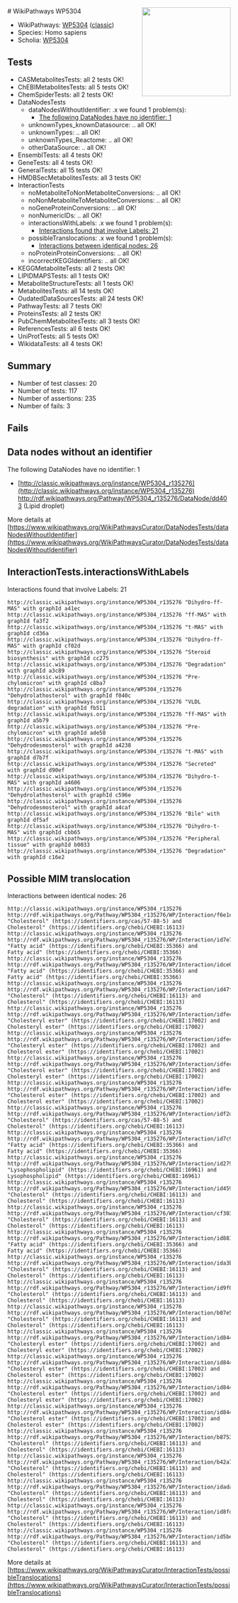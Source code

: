 <img style="float: right; width: 200px" src="https://upload.wikimedia.org/wikipedia/commons/thumb/8/83/Wplogo_with_text_500.png/640px-Wplogo_with_text_500.png" />
# WikiPathways WP5304

* WikiPathways: [WP5304](https://wikipathways.org/pathways/WP5304) ([classic](https://classic.wikipathways.org/instance/WP5304))
* Species: Homo sapiens
* Scholia: [WP5304](https://scholia.toolforge.org/wikipathways/WP5304)
## Tests
* CASMetabolitesTests: all 2 tests OK!
* ChEBIMetabolitesTests: all 5 tests OK!
* ChemSpiderTests: all 2 tests OK!
* DataNodesTests
    * dataNodesWithoutIdentifier: .x we found 1 problem(s):
        * [The following DataNodes have no identifier: 1](#d2d32fa0)
    * unknownTypes_knownDatasource: .. all OK!
    * unknownTypes: .. all OK!
    * unknownTypes_Reactome: .. all OK!
    * otherDataSource: .. all OK!
* EnsemblTests: all 4 tests OK!
* GeneTests: all 4 tests OK!
* GeneralTests: all 15 tests OK!
* HMDBSecMetabolitesTests: all 3 tests OK!
* InteractionTests
    * noMetaboliteToNonMetaboliteConversions: .. all OK!
    * noNonMetaboliteToMetaboliteConversions: .. all OK!
    * noGeneProteinConversions: .. all OK!
    * nonNumericIDs: .. all OK!
    * interactionsWithLabels: .x we found 1 problem(s):
        * [Interactions found that involve Labels: 21](#fe97a8d8)
    * possibleTranslocations: .x we found 1 problem(s):
        * [Interactions between identical nodes: 26](#661ebf0f)
    * noProteinProteinConversions: .. all OK!
    * incorrectKEGGIdentifiers: .. all OK!
* KEGGMetaboliteTests: all 2 tests OK!
* LIPIDMAPSTests: all 1 tests OK!
* MetaboliteStructureTests: all 1 tests OK!
* MetabolitesTests: all 14 tests OK!
* OudatedDataSourcesTests: all 24 tests OK!
* PathwayTests: all 7 tests OK!
* ProteinsTests: all 2 tests OK!
* PubChemMetabolitesTests: all 3 tests OK!
* ReferencesTests: all 6 tests OK!
* UniProtTests: all 5 tests OK!
* WikidataTests: all 4 tests OK!


## Summary

* Number of test classes: 20
* Number of tests: 117
* Number of assertions: 235
* Number of fails: 3

## Fails

<a name="d2d32fa0" />

## Data nodes without an identifier

The following DataNodes have no identifier: 1

* [http://classic.wikipathways.org/instance/WP5304_r135276](http://classic.wikipathways.org/instance/WP5304_r135276) http://rdf.wikipathways.org/Pathway/WP5304_r135276/DataNode/dd403 (Lipid droplet)


More details at [https://www.wikipathways.org/WikiPathwaysCurator/DataNodesTests/dataNodesWithoutIdentifier](https://www.wikipathways.org/WikiPathwaysCurator/DataNodesTests/dataNodesWithoutIdentifier)

<a name="fe97a8d8" />

## InteractionTests.interactionsWithLabels

Interactions found that involve Labels: 21
```
http://classic.wikipathways.org/instance/WP5304_r135276 "Dihydro-ff-MAS" with graphId a41ec
http://classic.wikipathways.org/instance/WP5304_r135276 "ff-MAS" with graphId fa3f2
http://classic.wikipathways.org/instance/WP5304_r135276 "t-MAS" with graphId cd36a
http://classic.wikipathways.org/instance/WP5304_r135276 "Dihydro-ff-MAS" with graphId cf02d
http://classic.wikipathways.org/instance/WP5304_r135276 "Steroid biosynthesis" with graphId cc275
http://classic.wikipathways.org/instance/WP5304_r135276 "Degradation" with graphId a3c89
http://classic.wikipathways.org/instance/WP5304_r135276 "Pre-chylomicron" with graphId c8ba7
http://classic.wikipathways.org/instance/WP5304_r135276 "Dehydrolathosterol" with graphId f040c
http://classic.wikipathways.org/instance/WP5304_r135276 "VLDL degradation" with graphId fb511
http://classic.wikipathways.org/instance/WP5304_r135276 "ff-MAS" with graphId a5b79
http://classic.wikipathways.org/instance/WP5304_r135276 "Pre-chylomicron" with graphId ade58
http://classic.wikipathways.org/instance/WP5304_r135276 "Dehydrodesmosterol" with graphId a4238
http://classic.wikipathways.org/instance/WP5304_r135276 "t-MAS" with graphId d7b7f
http://classic.wikipathways.org/instance/WP5304_r135276 "Secreted" with graphId d90ef
http://classic.wikipathways.org/instance/WP5304_r135276 "Dihydro-t-MAS" with graphId a4606
http://classic.wikipathways.org/instance/WP5304_r135276 "Dehydrolathosterol" with graphId c596e
http://classic.wikipathways.org/instance/WP5304_r135276 "Dehydrodesmosterol" with graphId a4caf
http://classic.wikipathways.org/instance/WP5304_r135276 "Bile" with graphId df5af
http://classic.wikipathways.org/instance/WP5304_r135276 "Dihydro-t-MAS" with graphId cbb65
http://classic.wikipathways.org/instance/WP5304_r135276 "Peripheral tissue" with graphId b0033
http://classic.wikipathways.org/instance/WP5304_r135276 "Degradation" with graphId c16e2
```

<a name="661ebf0f" />

## Possible MIM translocation

Interactions between identical nodes: 26
```
http://classic.wikipathways.org/instance/WP5304_r135276 http://rdf.wikipathways.org/Pathway/WP5304_r135276/WP/Interaction/f6e1e "Cholesterol" (https://identifiers.org/cas/57-88-5) and 
Cholesterol" (https://identifiers.org/chebi/CHEBI:16113)
http://classic.wikipathways.org/instance/WP5304_r135276 http://rdf.wikipathways.org/Pathway/WP5304_r135276/WP/Interaction/id7e771287 "Fatty acid" (https://identifiers.org/chebi/CHEBI:35366) and 
Fatty acid" (https://identifiers.org/chebi/CHEBI:35366)
http://classic.wikipathways.org/instance/WP5304_r135276 http://rdf.wikipathways.org/Pathway/WP5304_r135276/WP/Interaction/idce0527a6 "Fatty acid" (https://identifiers.org/chebi/CHEBI:35366) and 
Fatty acid" (https://identifiers.org/chebi/CHEBI:35366)
http://classic.wikipathways.org/instance/WP5304_r135276 http://rdf.wikipathways.org/Pathway/WP5304_r135276/WP/Interaction/id47f4791d "Cholesterol" (https://identifiers.org/chebi/CHEBI:16113) and 
Cholesterol" (https://identifiers.org/chebi/CHEBI:16113)
http://classic.wikipathways.org/instance/WP5304_r135276 http://rdf.wikipathways.org/Pathway/WP5304_r135276/WP/Interaction/idfec7a06b "Cholesteryl ester" (https://identifiers.org/chebi/CHEBI:17002) and 
Cholesteryl ester" (https://identifiers.org/chebi/CHEBI:17002)
http://classic.wikipathways.org/instance/WP5304_r135276 http://rdf.wikipathways.org/Pathway/WP5304_r135276/WP/Interaction/idfec7a06b "Cholesteryl ester" (https://identifiers.org/chebi/CHEBI:17002) and 
Cholesterol ester" (https://identifiers.org/chebi/CHEBI:17002)
http://classic.wikipathways.org/instance/WP5304_r135276 http://rdf.wikipathways.org/Pathway/WP5304_r135276/WP/Interaction/idfec7a06b "Cholesterol ester" (https://identifiers.org/chebi/CHEBI:17002) and 
Cholesteryl ester" (https://identifiers.org/chebi/CHEBI:17002)
http://classic.wikipathways.org/instance/WP5304_r135276 http://rdf.wikipathways.org/Pathway/WP5304_r135276/WP/Interaction/idfec7a06b "Cholesterol ester" (https://identifiers.org/chebi/CHEBI:17002) and 
Cholesterol ester" (https://identifiers.org/chebi/CHEBI:17002)
http://classic.wikipathways.org/instance/WP5304_r135276 http://rdf.wikipathways.org/Pathway/WP5304_r135276/WP/Interaction/idf2dcfcf5 "Cholesterol" (https://identifiers.org/cas/57-88-5) and 
Cholesterol" (https://identifiers.org/chebi/CHEBI:16113)
http://classic.wikipathways.org/instance/WP5304_r135276 http://rdf.wikipathways.org/Pathway/WP5304_r135276/WP/Interaction/id7c9d26e1 "Fatty acid" (https://identifiers.org/chebi/CHEBI:35366) and 
Fatty acid" (https://identifiers.org/chebi/CHEBI:35366)
http://classic.wikipathways.org/instance/WP5304_r135276 http://rdf.wikipathways.org/Pathway/WP5304_r135276/WP/Interaction/id2799a7a2 "Lysophospholipid" (https://identifiers.org/chebi/CHEBI:16961) and 
Lysophospholipid" (https://identifiers.org/chebi/CHEBI:16961)
http://classic.wikipathways.org/instance/WP5304_r135276 http://rdf.wikipathways.org/Pathway/WP5304_r135276/WP/Interaction/id459b6ba9 "Cholesterol" (https://identifiers.org/chebi/CHEBI:16113) and 
Cholesterol" (https://identifiers.org/chebi/CHEBI:16113)
http://classic.wikipathways.org/instance/WP5304_r135276 http://rdf.wikipathways.org/Pathway/WP5304_r135276/WP/Interaction/cf303 "Cholesterol" (https://identifiers.org/chebi/CHEBI:16113) and 
Cholesterol" (https://identifiers.org/chebi/CHEBI:16113)
http://classic.wikipathways.org/instance/WP5304_r135276 http://rdf.wikipathways.org/Pathway/WP5304_r135276/WP/Interaction/id881db5bd "Fatty acid" (https://identifiers.org/chebi/CHEBI:35366) and 
Fatty acid" (https://identifiers.org/chebi/CHEBI:35366)
http://classic.wikipathways.org/instance/WP5304_r135276 http://rdf.wikipathways.org/Pathway/WP5304_r135276/WP/Interaction/ida3b2a4d6 "Cholesterol" (https://identifiers.org/chebi/CHEBI:16113) and 
Cholesterol" (https://identifiers.org/chebi/CHEBI:16113)
http://classic.wikipathways.org/instance/WP5304_r135276 http://rdf.wikipathways.org/Pathway/WP5304_r135276/WP/Interaction/id9f02ae1 "Cholesterol" (https://identifiers.org/chebi/CHEBI:16113) and 
Cholesterol" (https://identifiers.org/chebi/CHEBI:16113)
http://classic.wikipathways.org/instance/WP5304_r135276 http://rdf.wikipathways.org/Pathway/WP5304_r135276/WP/Interaction/b07e5 "Cholesterol" (https://identifiers.org/chebi/CHEBI:16113) and 
Cholesterol" (https://identifiers.org/chebi/CHEBI:16113)
http://classic.wikipathways.org/instance/WP5304_r135276 http://rdf.wikipathways.org/Pathway/WP5304_r135276/WP/Interaction/id844b6976 "Cholesteryl ester" (https://identifiers.org/chebi/CHEBI:17002) and 
Cholesteryl ester" (https://identifiers.org/chebi/CHEBI:17002)
http://classic.wikipathways.org/instance/WP5304_r135276 http://rdf.wikipathways.org/Pathway/WP5304_r135276/WP/Interaction/id844b6976 "Cholesteryl ester" (https://identifiers.org/chebi/CHEBI:17002) and 
Cholesterol ester" (https://identifiers.org/chebi/CHEBI:17002)
http://classic.wikipathways.org/instance/WP5304_r135276 http://rdf.wikipathways.org/Pathway/WP5304_r135276/WP/Interaction/id844b6976 "Cholesterol ester" (https://identifiers.org/chebi/CHEBI:17002) and 
Cholesteryl ester" (https://identifiers.org/chebi/CHEBI:17002)
http://classic.wikipathways.org/instance/WP5304_r135276 http://rdf.wikipathways.org/Pathway/WP5304_r135276/WP/Interaction/id844b6976 "Cholesterol ester" (https://identifiers.org/chebi/CHEBI:17002) and 
Cholesterol ester" (https://identifiers.org/chebi/CHEBI:17002)
http://classic.wikipathways.org/instance/WP5304_r135276 http://rdf.wikipathways.org/Pathway/WP5304_r135276/WP/Interaction/b8753 "Cholesterol" (https://identifiers.org/chebi/CHEBI:16113) and 
Cholesterol" (https://identifiers.org/chebi/CHEBI:16113)
http://classic.wikipathways.org/instance/WP5304_r135276 http://rdf.wikipathways.org/Pathway/WP5304_r135276/WP/Interaction/b42a7 "Cholesterol" (https://identifiers.org/chebi/CHEBI:16113) and 
Cholesterol" (https://identifiers.org/chebi/CHEBI:16113)
http://classic.wikipathways.org/instance/WP5304_r135276 http://rdf.wikipathways.org/Pathway/WP5304_r135276/WP/Interaction/idada8b9e3 "Cholesterol" (https://identifiers.org/chebi/CHEBI:16113) and 
Cholesterol" (https://identifiers.org/chebi/CHEBI:16113)
http://classic.wikipathways.org/instance/WP5304_r135276 http://rdf.wikipathways.org/Pathway/WP5304_r135276/WP/Interaction/id8fdc1aa4 "Cholesterol" (https://identifiers.org/chebi/CHEBI:16113) and 
Cholesterol" (https://identifiers.org/chebi/CHEBI:16113)
http://classic.wikipathways.org/instance/WP5304_r135276 http://rdf.wikipathways.org/Pathway/WP5304_r135276/WP/Interaction/id5be0a932 "Cholesterol" (https://identifiers.org/chebi/CHEBI:16113) and 
Cholesterol" (https://identifiers.org/chebi/CHEBI:16113)
```

More details at [https://www.wikipathways.org/WikiPathwaysCurator/InteractionTests/possibleTranslocations](https://www.wikipathways.org/WikiPathwaysCurator/InteractionTests/possibleTranslocations)

